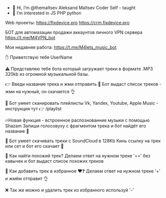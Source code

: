 - 👋 Hi, I’m @themaltsev Aleksand Maltsev Coder Self - taught
- 👀 I’m interested in JS PHP python 

Web проекты: 
https://fixdevice.pro
https://crm.fixdevice.pro

БОТ для автомазации продажи аккаунтов личного VPN сервера
https://t.me/M4VPN_bot

Моя недавняя работа: https://t.me/M4lets_music_bot

✋ Приветствую тебя UserName 

⚠️ Представляю тебе бота который загружает треки в формате .MP3 320kb из огромной музыкальной базы. 

👉 Введи название трека и жми отправить 
🤖 Бот выдаст список треков - жми на нужный, он скачается 👌 

🤖 Бот умеет сканировать плейлисты Vk, Yandex, Youtube, Apple Music - инструкция тут 👉 /playlist 

🔥Новая функция - встроенное распознованние музыки с помощью Shazam 
Запиши голосовуху с фрагментом трека и бот найдёт его название 🤩 

🚀 Бот умеет скачивать треки с SoundCloud в 128Kb 
Кинь ссылку на трек или сет и бот его скачает 🤙 

🧐 Как найти похожий трек? 
Делаем ответ на нужном треке '==' без кавычек и бот выдаст список похожих треков 

🔸 Как  добавить трек в избранное ❤️❓ 
Делаем ответ на нужном треке '+' и жмём отправит 👌 

 ❌ Так же можно и удалить трек из избранного используй '-'  
